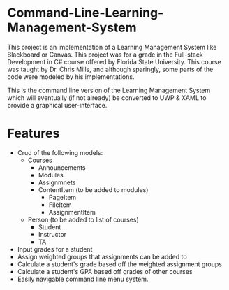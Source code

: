 # Command-Line-Learning-Management-System
This project is an implementation of a Learning Management System like Blackboard or Canvas. This project was for a grade in the Full-stack Development in C# course 
offered by Florida State University. This course was taught by Dr. Chris Mills, and although sparingly, some parts of the code were modeled by his implementations.

This is the command line version of the Learning Management System which will eventually (if not already) be converted to UWP & XAML to provide a graphical user-interface.

# Features
* Crud of the following models:
  * Courses
    * Announcements
    * Modules
    * Assignmnets
    * ContentItem (to be added to modules)
      * PageItem
      * FileItem
      * AssignmentItem
  * Person (to be added to list of courses)
    * Student
    * Instructor
    * TA
* Input grades for a student
* Assign weighted groups that assignments can be added to
* Calculate a student's grade based off the weighted assignment groups
* Calculate a student's GPA based off grades of other courses
* Easily navigable command line menu system.
